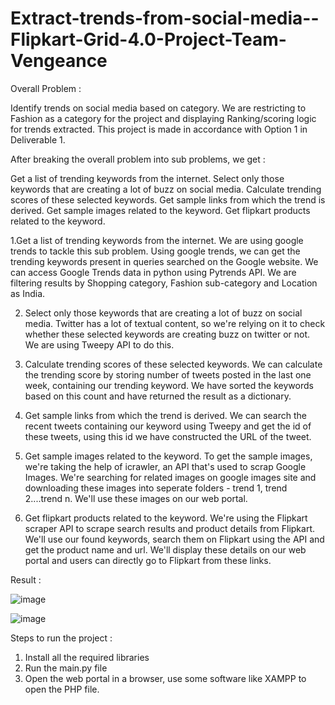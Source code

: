 # Extract-trends-from-social-media--Flipkart-Grid-4.0-Project-Team-Vengeance

Overall Problem :

Identify trends on social media based on category. We are restricting to Fashion as a category for the project and displaying Ranking/scoring logic for trends extracted. This project is made in accordance with Option 1 in Deliverable 1.

After breaking the overall problem into sub problems, we get :

Get a list of trending keywords from the internet.
Select only those keywords that are creating a lot of buzz on social media.
Calculate trending scores of these selected keywords.
Get sample links from which the trend is derived.
Get sample images related to the keyword.
Get flipkart products related to the keyword.

  1.Get a list of trending keywords from the internet.
We are using google trends to tackle this sub problem. Using google trends, we can get the trending keywords present in queries searched on the Google website. We can access Google Trends data in python using Pytrends API. We are filtering results by Shopping category, Fashion sub-category and Location as India.

2. Select only those keywords that are creating a lot of buzz on social media.
Twitter has a lot of textual content, so we're relying on it to check whether these selected keywords are creating buzz on twitter or not. We are using Tweepy API to do this.

3. Calculate trending scores of these selected keywords.
We can calculate the trending score by storing number of tweets posted in the last one week, containing our trending keyword. We have sorted the keywords based on this count and have returned the result as a dictionary.

4. Get sample links from which the trend is derived.
We can search the recent tweets containing our keyword using Tweepy and get the id of these tweets, using this id we have constructed the URL of the tweet.

5. Get sample images related to the keyword.
To get the sample images, we're taking the help of icrawler, an API that's used to scrap Google Images. We're searching for related images on google images site and downloading these images into seperate folders - trend 1, trend 2....trend n. We'll use these images on our web portal.

6. Get flipkart products related to the keyword.
We're using the Flipkart scraper API to scrape search results and product details from Flipkart. We'll use our found keywords, search them on Flipkart using the API and get the  product name and url. We'll display these details on our web portal and users can directly go to Flipkart from these links.

Result :

![image](https://user-images.githubusercontent.com/65012840/182058759-a8658a2e-176d-4cb8-85b0-eade9cefe14a.png)

![image](https://user-images.githubusercontent.com/65012840/182058845-3d4ebd68-867f-4127-ab80-8f3d0e22cc10.png)


Steps to run the project :

1. Install all the required libraries
2. Run the main.py file
3. Open the web portal in a browser, use some software like XAMPP to open the PHP file.
